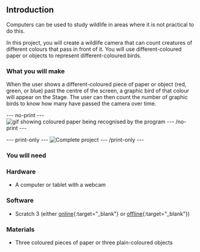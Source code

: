 ## Introduction

Computers can be used to study wildlife in areas where it is not practical to do this.

In this project, you will create a wildlife camera that can count creatures of different colours that pass in front of it. You will use different-coloured paper or objects to represent different-coloured birds.

### What you will make

When the user shows a different-coloured piece of paper or object (red, green, or blue) past the centre of the screen, a graphic bird of that colour will appear on the Stage. The user can then count the number of graphic birds to know how many have passed the camera over time.

--- no-print ---
![gif showing coloured paper being recognised by the program](images/showcase.gif)
--- /no-print ---

--- print-only ---
![Complete project](images/showcase_static.png)
--- /print-only ---

### You will need

### Hardware

+ A computer or tablet with a webcam

### Software

+ Scratch 3 (either [online](https://scratch.mit.edu/){:target="_blank"} or [offline](https://scratch.mit.edu/download){:target="_blank"})

### Materials

+ Three coloured pieces of paper or three plain-coloured objects



